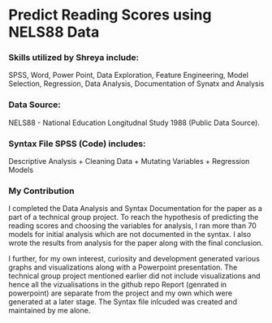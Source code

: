 # Predict Reading Scores using NELS88 Data

### Skills utilized by Shreya include: 
SPSS, Word, Power Point, Data Exploration, Feature Engineering, Model Selection, Regression, Data Analysis, Documentation of Synatx and Analysis

### Data Source:
NELS88 - National Education Longitudnal Study 1988 (Public Data Source).

### Syntax File SPSS (Code) includes:
Descriptive Analysis + Cleaning Data + Mutating Variables + Regression Models

### My Contribution
I completed the Data Analysis and Syntax Documentation for the paper as a part of a technical group project. To reach the hypothesis of predicting the reading scores and choosing the variables for analysis, I ran more than 70 models for initial analysis which are not documented in the syntax. I also wrote the results from analysis for the paper along with the final conclusion. 

I further, for my own interest, curiosity and development generated various graphs and visualizations along with a Powerpoint presentation. The technical group project mentioned earlier did not include visualizations and hence all the vizualisations in the github repo Report (genrated in powerpoint) are separate from the project and my own which were generated at a later stage. The Syntax file inlcuded was created and maintained by me alone.
